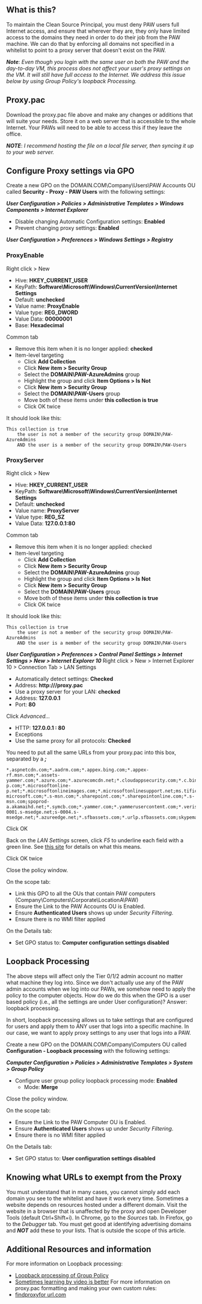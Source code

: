 ## What is this?
To maintain the Clean Source Principal, you must deny PAW users full Internet access, and ensure that wherever they are, they only have limited access to the domains they need in order to do their job from the PAW machine.  We can do that by enforcing all domains not specified in a whitelist to point to a proxy server that doesn't exist on the PAW.

***Note***: *Even though you login with the same user on both the PAW and the day-to-day VM, this process does not affect your user's proxy settings on the VM.  It will still have full access to the Internet.  We address this issue below by using Group Policy's loopback Processing.*

## Proxy.pac
Download the proxy.pac file above and make any changes or additions that will suite your needs.  Store it on a web server that is accessible to the whole Internet.  Your PAWs will need to be able to access this if they leave the office.

***NOTE***: *I recommend hosting the file on a local file server, then syncing it up to your web server.*

## Configure Proxy settings via GPO

Create a new GPO on the DOMAIN.COM\Company\Users\PAW Accounts OU called **Security - Proxy - PAW Users** with the following settings:

***User Configuration > Policies > Administrative Templates > Windows Components > Internet Explorer***
* Disable changing Automatic Configuration settings: **Enabled**
* Prevent changing proxy settings: **Enabled**

***User Configuration > Preferences > Windows Settings > Registry***

### ProxyEnable
Right click > New
* Hive: **HKEY_CURRENT_USER**
* KeyPath: **Software\Microsoft\Windows\CurrentVersion\Internet Settings**
* Default: **unchecked**
* Value name: **ProxyEnable**
* Value type: **REG_DWORD**
* Value Data: **00000001**
* Base: **Hexadecimal**

Common tab
* Remove this item when it is no longer applied: **checked**
* Item-level targeting
	* Click **Add Collection**
	* Click **New item > Security Group**
	* Select the **DOMAIN\PAW-AzureAdmins** group
	* Highlight the group and click **Item Options > Is Not**
	* Click **New item > Security Group**
	* Select the **DOMAIN\PAW-Users** group
	* Move both of these items under **this collection is true**
	* Click OK twice

It should look like this:
```
This collection is true
	the user is not a member of the security group DOMAIN\PAW-AzureAdmins
	AND the user is a member of the security group DOMAIN\PAW-Users
```

### ProxyServer
Right click > New
* Hive: **HKEY_CURRENT_USER**
* KeyPath: **Software\Microsoft\Windows\CurrentVersion\Internet Settings**
* Default: **unchecked**
* Value name: **ProxyServer**
* Value type: **REG_SZ**
* Value Data: **127.0.0.1:80**

Common tab
* Remove this item when it is no longer applied: checked
* Item-level targeting
	* Click **Add Collection**
	* Click **New item > Security Group**
	* Select the **DOMAIN\PAW-AzureAdmins** group
	* Highlight the group and click **Item Options > Is Not**
	* Click **New item > Security Group**
	* Select the **DOMAIN\PAW-Users** group
	* Move both of these items under **this collection is true**
	* Click OK twice

It should look like this:
```
This collection is true
	the user is not a member of the security group DOMAIN\PAW-AzureAdmins
	AND the user is a member of the security group DOMAIN\PAW-Users
```

***User Configuration > Preferences > Control Panel Settings > Internet Settings > New > Internet Explorer 10***
Right click > New > Internet Explorer 10 > Connection Tab > LAN Settings
* Automatically detect settings: **Checked**
* Address: **http://<your url>/proxy.pac**
* Use a proxy server for your LAN: **checked**
* Address: **127.0.0.1**
* Port: **80**

Click *Advanced...*
* HTTP: **127.0.0.1 : 80**
* Exceptions
* Use the same proxy for all protocols: **Checked**

You need to put all the same URLs from your proxy.pac into this box, separated by a ***;***

```
*.aspnetcdn.com;*.aadrm.com;*.appex.bing.com;*.appex-rf.msn.com;*.assets-yammer.com;*.azure.com;*.azurecomcdn.net;*.cloudappsecurity.com;*.c.bing.com;*.gfx.ms;*.live.com;*.live.net;*.lync.com;maodatafeedsservice.cloudapp.net;*.microsoft.com;*.microsoftonline.com;*.microsoftonline-p.com;*.microsoftonline-p.net;*.microsoftonlineimages.com;*.microsoftonlinesupport.net;ms.tific.com;*.msecnd.net;*.msedge.net;*.msft.net;*.msocdn.com;*.onenote.com;*.outlook.com;*.office365.com;*.office.com;*.office.net;*.onmicrosoft.com;partnerservices.getmicrosoftkey.com;*.passport.net;*.phonefactor.net;*.s-microsoft.com;*.s-msn.com;*.sharepoint.com;*.sharepointonline.com;*.s-msn.com;spoprod-a.akamaihd.net;*.symcb.com;*.yammer.com;*.yammerusercontent.com;*.verisign.com;*.windows.com;*.windows.net;*.windowsazure.com;*.windowsupdate.com;*.upwell.com;*.alliancehealth.com;*.ingrammed.com;ingrammedical.com;*.lync.com;*.cqd.lync.com;*.infra.lync.com;*.online.lync.com;*.resources.lync.com;*.config.skype.com;*.skypeforbusiness.com;*.pipe.aria.microsoft.com;config.edge.skype.com;pipe.skype.com;s-0001.s-msedge.net;s-0004.s-msedge.net;*.azureedge.net;*.sfbassets.com;*.urlp.sfbassets.com;skypemaprdsitus.trafficmanager.net;quicktips.skypeforbusiness.com;swx.cdn.skype.com;*.api.skype.com;*.users.storage.live.com;skypegraph.skype.com;*.broadcast.skype.com;broadcast.skype.com;browser.pipe.aria.microsoft.com;aka.ms;amp.azure.net;*.keydelivery.mediaservices.windows.net;*.msecnd.net;*.streaming.mediaservices.windows.net;ajax.aspnetcdn.com;mlccdn.blob.core.windows.net;crl.godaddy.com
```

Click OK

Back on the *LAN Settings* screen, click *F5* to underline each field with a green line.  See [this site](https://blogs.technet.microsoft.com/grouppolicy/2008/10/13/red-green-gp-preferences-doesnt-work-even-though-the-policy-applied-and-after-gpupdate-force/) for details on what this means.

Click OK twice

Close the policy window.

On the scope tab:
* Link this GPO to all the OUs that contain PAW computers (Company\Computers\Corporate\LocationA\PAW)
* Ensure the Link to the PAW Accounts OU is Enabled.
* Ensure **Authenticated Users** shows up under *Security Filtering*.
* Ensure there is no WMI filter applied

On the Details tab:
* Set GPO status to: **Computer configuration settings disabled**

## Loopback Processing

The above steps will affect only the Tier 0/1/2 admin account no matter what machine they log into.  Since we don't actually use any of the PAW admin accounts when we log into our PAWs, we somehow need to apply the policy to the computer objects.  How do we do this when the GPO is a user based policy (i.e., all the settings are under User configuration)?  Answer: loopback processing.

In short, loopback processing allows us to take settings that are configured for users and apply them to ANY user that logs into a specific machine.  In our case, we want to apply proxy settings to any user that logs into a PAW.

Create a new GPO on the DOMAIN.COM\Company\Computers OU called **Configuration - Loopback processing** with the following settings:

***Computer Configuration > Policies > Administrative Templates > System > Group Policy***
* Configure user group policy loopback processing mode: **Enabled**
	* Mode: **Merge**

Close the policy window.

On the scope tab:
* Ensure the Link to the PAW Computer OU is Enabled.
* Ensure **Authenticated Users** shows up under *Security Filtering*.
* Ensure there is no WMI filter applied

On the Details tab:
* Set GPO status to: **User configuration settings disabled**

## Knowing what URLs to exempt from the Proxy
You must understand that in many cases, you cannot simply add each domain you see to the whitelist and have it work every time.  Sometimes a website depends on resources hosted under a different domain.  Visit the website in a browser that is unaffected by the proxy and open Developer Tools (default Ctrl+Shift+i).  In Chrome, go to the *Sources* tab.  In Firefox, go to the *Debugger* tab.   You must get good at identifying advertising domains and ***NOT*** add these to your lists.  That is outside the scope of this article.  

## Additional Resources and information
For more information on Loopback processing:
* [Loopback processing of Group Policy](https://support.microsoft.com/en-us/help/231287/loopback-processing-of-group-policy)
* [Sometimes learning by video is better](https://www.youtube.com/watch?v=2bZGMtOCXN0)
For more information on proxy.pac formatting and making your own custom rules:
* [findproxyfor url.com](http://findproxyforurl.com/example-pac-file/)
